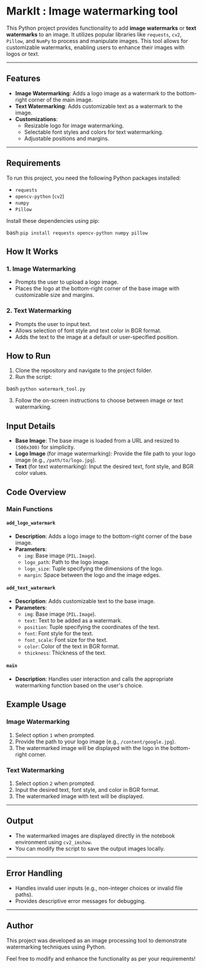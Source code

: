 # MarkIt : Image watermarking tool

This Python project provides functionality to add **image watermarks** or **text watermarks** to an image. 
It utilizes popular libraries like `requests`, `cv2`, `Pillow`, and `NumPy` to process and manipulate images. 
This tool allows for customizable watermarks, enabling users to enhance their images with logos or text.

---

## Features

- **Image Watermarking**: Adds a logo image as a watermark to the bottom-right corner of the main image.
- **Text Watermarking**: Adds customizable text as a watermark to the image.
- **Customizations**:
  - Resizable logo for image watermarking.
  - Selectable font styles and colors for text watermarking.
  - Adjustable positions and margins.

---

## Requirements

To run this project, you need the following Python packages installed:

- `requests`
- `opencv-python` (`cv2`)
- `numpy`
- `Pillow`

Install these dependencies using pip:

bash
`pip install requests opencv-python numpy pillow`

## How It Works

### 1. Image Watermarking
- Prompts the user to upload a logo image.
- Places the logo at the bottom-right corner of the base image with customizable size and margins.

### 2. Text Watermarking
- Prompts the user to input text.
- Allows selection of font style and text color in BGR format.
- Adds the text to the image at a default or user-specified position.

## How to Run

1. Clone the repository and navigate to the project folder.
2. Run the script:

bash
`python watermark_tool.py`

3. Follow the on-screen instructions to choose between image or text watermarking.

## Input Details

- **Base Image**: The base image is loaded from a URL and resized to `(500x300)` for simplicity.
- **Logo Image** (for image watermarking): Provide the file path to your logo image (e.g., `/path/to/logo.jpg`).
- **Text** (for text watermarking): Input the desired text, font style, and BGR color values.

## Code Overview

### Main Functions

#### `add_logo_watermark`
- **Description**: Adds a logo image to the bottom-right corner of the base image.
- **Parameters**:
  - `img`: Base image (`PIL.Image`).
  - `logo_path`: Path to the logo image.
  - `logo_size`: Tuple specifying the dimensions of the logo.
  - `margin`: Space between the logo and the image edges.

#### `add_text_watermark`
- **Description**: Adds customizable text to the base image.
- **Parameters**:
  - `img`: Base image (`PIL.Image`).
  - `text`: Text to be added as a watermark.
  - `position`: Tuple specifying the coordinates of the text.
  - `font`: Font style for the text.
  - `font_scale`: Font size for the text.
  - `color`: Color of the text in BGR format.
  - `thickness`: Thickness of the text.

#### `main`
- **Description**: Handles user interaction and calls the appropriate watermarking function based on the user's choice.

## Example Usage

### Image Watermarking
1. Select option `1` when prompted.
2. Provide the path to your logo image (e.g., `/content/google.jpg`).
3. The watermarked image will be displayed with the logo in the bottom-right corner.

### Text Watermarking
1. Select option `2` when prompted.
2. Input the desired text, font style, and color in BGR format.
3. The watermarked image with text will be displayed.

---

## Output

- The watermarked images are displayed directly in the notebook environment using `cv2_imshow`.
- You can modify the script to save the output images locally.

---

## Error Handling

- Handles invalid user inputs (e.g., non-integer choices or invalid file paths).
- Provides descriptive error messages for debugging.

---

## Author

This project was developed as an image processing tool to demonstrate watermarking techniques using Python.

Feel free to modify and enhance the functionality as per your requirements!
